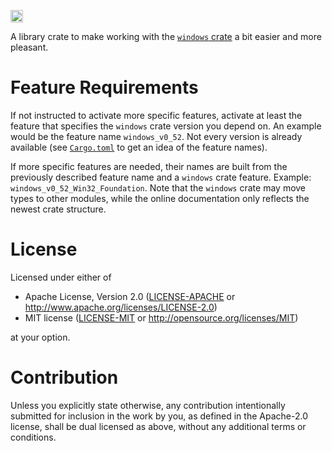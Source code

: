 [<img alt="crates.io" src="https://img.shields.io/crates/v/windows-helpers.svg?style=for-the-badge&color=fc8d62&logo=rust" height="20">](https://crates.io/crates/windows-helpers)

A library crate to make working with the [`windows` crate](https://crates.io/crates/windows) a bit easier and more pleasant.

# Feature Requirements

If not instructed to activate more specific features, activate at least the feature that specifies the `windows` crate version you depend on. An example would be the feature name `windows_v0_52`. Not every version is already available (see [`Cargo.toml`](Cargo.toml) to get an idea of the feature names).

If more specific features are needed, their names are built from the previously described feature name and a `windows` crate feature. Example: `windows_v0_52_Win32_Foundation`. Note that the `windows` crate may move types to other modules, while the online documentation only reflects the newest crate structure.

# License

Licensed under either of

* Apache License, Version 2.0
  ([LICENSE-APACHE](LICENSE-APACHE) or http://www.apache.org/licenses/LICENSE-2.0)
* MIT license
  ([LICENSE-MIT](LICENSE-MIT) or http://opensource.org/licenses/MIT)

at your option.

# Contribution

Unless you explicitly state otherwise, any contribution intentionally submitted for inclusion in the work by you, as defined in the Apache-2.0 license, shall be dual licensed as above, without any additional terms or conditions.
